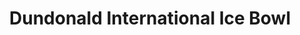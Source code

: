---
title: "Dundonald International Ice Bowl"
address: "111, Old Dundonald Rd, Dundonald, Belfast, Co. Antrim BT16 1XT"
tel: "028 9080 9100"
county: "Antrim"
category: "Bowling"
type: "Content"
lat: "54.588"
lng: "-5.817222"
---